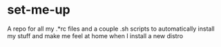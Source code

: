 # set-me-up
A repo for all my .*rc files and a couple .sh scripts to automatically install my stuff and make me feel at home when I install a new distro

